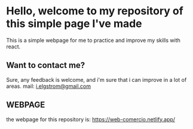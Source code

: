 # Hello, welcome to my repository of this simple page I've made

This is a simple webpage for me to practice and improve my skills with react.

## Want to contact me?

Sure, any feedback is welcome, and i'm sure that i can improve in a lot of areas.
mail: i.elgstrom@gmail.com

## WEBPAGE

the webpage for this repository is: https://web-comercio.netlify.app/
